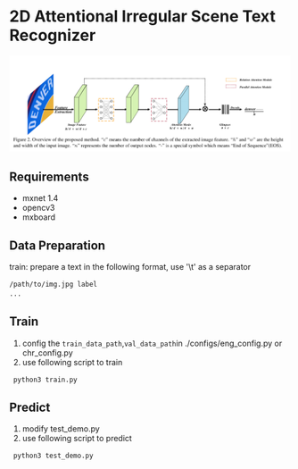 # 2D Attentional Irregular Scene Text Recognizer
![](imgs/2d_attention.png)
## Requirements
* mxnet 1.4
* opencv3
* mxboard

## Data Preparation
train: prepare a text in the following format, use '\t' as a separator
``` bash
/path/to/img.jpg label
...
```

## Train
1. config the `train_data_path`,`val_data_path`in ./configs/eng_config.py or chr_config.py
2. use following script to train
```sh
 python3 train.py
```

## Predict 
1. modify test_demo.py 
2. use following script to predict
```sh 
 python3 test_demo.py
```



